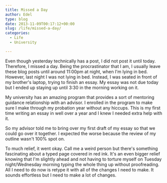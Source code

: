 ```yaml
---
title: Missed a Day
author: Edel
type: blog
date: 2013-11-09T00:17:12+00:00
slug: /life/missed-a-day/
categories:
  - Life
  - University

---
```

Even though yesterday technically has a post, I did not post it until today. Therefore, I missed a day. Being the procrastinator that I am, I usually leave these blog posts until around 11:00pm at night, when I'm lying in bed. However, last night I was not lying in bed. Instead, I was seated in front of my brother's laptop, trying to finish an essay. My essay was not due today but I ended up staying up until 3:30 in the morning working on it.

My university has an amazing program that provides a sort of mentoring guidance relationship with an advisor. I enrolled in the program to make sure I make through my probation year without any hiccups. This is my first time writing an essay in well over a year and I knew I needed extra help with it.

So my advisor told me to bring over my first draft of my essay so that we could go over it together. I expected the worse because the review of my outline wasn't 100% spot on.

To much relief, it went okay. Call me a weird person but there's something fascinating about a typed page covered in red ink. It's an even bigger relief knowing that I'm slightly ahead and not having to torture myself on Tuesday night/Wednesday morning typing the whole thing up without proofreading. All I need to do now is retype it with all of the changes I need to make. It sounds effortless but I need to make a lot of changes.


